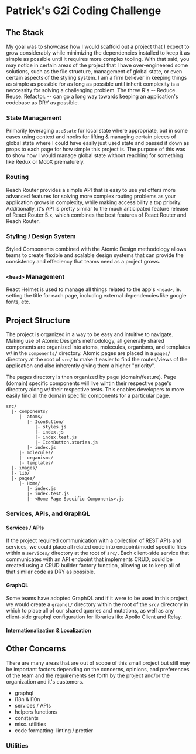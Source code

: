 # Patrick's G2i Coding Challenge

## The Stack

My goal was to showcase how I would scaffold out a project that I expect to grow considerably while minimizing the dependencies installed to keep it as simple as possible until it requires more complex tooling. With that said, you may notice in certain areas of the project that I have over-engineered some solutions, such as the file structure, management of global state, or even certain aspects of the styling system. I am a firm believer in keeping things as simple as possible for as long as possible until inherit complexity is a neccessity for solving a challenging problem. The three R's -- Reduce. Reuse. Refactor. -- can go a long way towards keeping an application's codebase as DRY as possible.

### State Management

Primarily leveraging `useState` for local state where appropriate, but in some cases using context and hooks for lifting & managing certain pieces of global state where I could have easily just used state and passed it down as props to each page for how simple this project is. The purpose of this was to show how I would manage global state without reaching for something like Redux or MobX prematurely.

### Routing

Reach Router provides a simple API that is easy to use yet offers more advanced features for solving more complex routing problems as your application grows in complexity, while making accessibility a top priority. Additionally, it's API is pretty similar to the much anticipated feature release of React Router 5.x, which combines the best features of React Router and Reach Router.

### Styling / Design System

Styled Components combined with the Atomic Design methodology allows teams to create flexible and scalable design systems that can provide the consistency and effeciency that teams need as a project grows.

### `<head>` Management

React Helmet is used to manage all things related to the app's `<head>`, ie. setting the title for each page, including external dependencies like google fonts, etc. 


## Project Structure

The project is organized in a way to be easy and intuitive to navigate. Making use of Atomic Design's methodology, all generally shared components are organized into atoms, molecules, organisms, and templates w/ in the `components/` directory. Atomic pages are placed in a `pages/` directory at the root of `src/` to make it easier to find the routes/views of the application and also inherently giving them a higher "priority".

The pages directory is then organized by page (domain/feature). Page (domain) specific components will live wihtin their respective page's directory along w/ their respective tests. This enables developers to more easily find all the domain specific components for a particular page.


```
src/
  |- components/
     |- atoms/
        |- IconButton/
           |- styles.js
           |- index.js
           |- index.test.js
           |- IconButton.stories.js
        |- index.js
     |- molecules/
     |- organisms/
     |- templates/
  |- images/
  |- lib/
  |- pages/
     |- Home/
        |- index.js
        |- index.test.js
        |- <Home Page Specific Components>.js
```
### Services, APIs, and GraphQL

#### Services / APIs

If the project required communication with a collection of REST APIs and services, we could place all related code into endpoint/model specific files within a `services/` directory at the root of `src/`. Each client-side service that communicates with an API endpoint that implements CRUD, could be created using a CRUD builder factory function, allowing us to keep all of that similar code as DRY as possible.

#### GraphQL

Some teams have adopted GraphQL and if it were to be used in this project, we would create a `graphql/` directory within the root of the `src/` directory in which to place all of our shared queries and mutations, as well as any client-side graphql configuration for libraries like Apollo Client and Relay.

#### Internationalization & Localization


## Other Concerns

There are many areas that are out of scope of this small project but still may be important factors depending on the concerns, opinions, and preferences of the team and the requirements set forth by the project and/or the organization and it's customers.
* graphql
* i18n & l10n
* services / APIs
* helpers functions
* constants
* misc. utilities
* code formatting: linting / prettier

### Utilities
